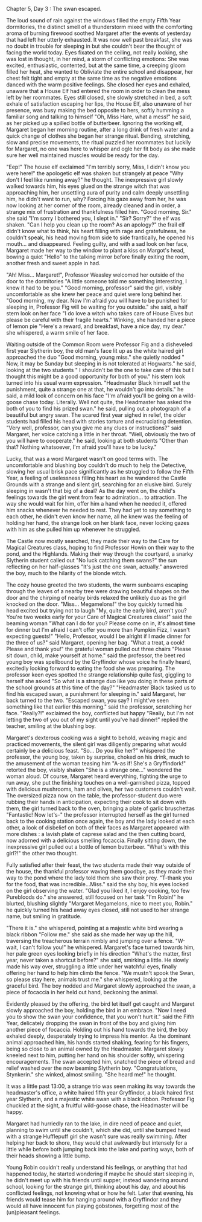 Chapter 5, Day 3 : The swan escaped.

The loud sound of rain against the windows filled the empty Fifth Year dormitories, the distinct smell of a thunderstorm mixed with the comforting aroma of burning firewood soothed Margaret after the events of yesterday that had left her utterly exhausted.
It was now well past breakfast, she was no doubt in trouble for sleeping in but she couldn't bear the thought of facing the world today.
Eyes fixated on the ceiling, not really looking, she was lost in thought, in her mind, a storm of conflicting emotions: She was excited, enthusiastic, contented, but at the same time, a creeping gloom filled her heat, she wanted to Obliviate the entire school and disappear, her chest felt tight and empty at the same time as the negative emotions danced with the warm positive feelings.
She closed her eyes and exhaled, unaware that a House Elf had entered the room in order to clean the mess left by her roommates.
Eyes still closed, she slowly stretched in bed, a soft exhale of satisfaction escaping her lips, the House Elf, also unaware of her presence, was busy making the bed opposite to hers, softly humming a familiar song and talking to himself "Oh, Miss Hare, what a mess!" he said, as her picked up a spilled bottle of butterbeer.
Ignoring the working elf, Margaret began her morning routine, after a long drink of fresh water and a quick change of clothes she began her strange ritual. Bending, stretching, slow and precise movements, the ritual puzzled her roommates but luckily for Margaret, no one was here to whisper and ogle her fit body as she made sure her well maintained muscles would be ready for the day.

"Eep!" The house elf exclaimed "I'm terribly sorry, Miss, I didn't know you were here!" the apologetic elf was shaken but strangely at peace "Why don't I feel like running away?" he thought.
The inexpressive girl slowly walked towards him, his eyes glued on the strange witch that was approaching him, her unsettling aura of purity and calm deeply unsettling him, he didn't want to run, why? Forcing his gaze away from her, he was now looking at her corner of the room, already cleaned and in order, a strange mix of frustration and thankfulness filled him.
"Good morning, Sir." she said "I'm sorry I bothered you, I slept in."
"Sir? Sorry?" the elf was shaken.
"Can I help you clean up the room? As an apology?" the frail elf didn't know what to think, his heart filling with rage and gratefulness, he couldn't speak, his head moving from side to side frantically, he opened his mouth... and disappeared.
Feeling guilty, and with a sad look on her face, Margaret made her way to the window to plant a kiss on Margot's head, bowing a quiet "Hello" to the talking mirror before finally exiting the room, another fresh and sweet apple in had.

"Ah! Miss... Margaret!", Professor Weasley welcomed her outside of the door to the dormitories "A little someone told me something interesting, I knew it had to be you."
"Good morning, professor" said the girl, visibly uncomfortable as she knew her peace and quiet were long behind her. "Good morning, my dear. Now I'm afraid you will have to be punished for sleeping in, Professor Fig will be waiting for you outside." she said, a half stern look on her face "I do love a witch who takes care of House Elves but please be careful with their fragile hearts." Winking, she handed her a piece of lemon pie "Here's a reward, and breakfast, have a nice day, my dear." she whispered, a warm smile of her face.

Waiting outside of the Common Room were Professor Fig and a disheveled first year Slytherin boy, the old man's face lit up as the white haired girl approached the duo "Good morning, young miss." she quietly nodded " Now, it may be Sunday but sleeping in is not tolerated at Hogwarts." he said, looking at the two students " I shouldn't be the one to take care of this but I thought this might be a good opportunity for both of you." his stern look turned into his usual warm expression. "Headmaster Black himself set the punishment, quite a strange one at that, he wouldn't go into details." he said, a mild look of concern on his face "I'm afraid you'll be going on a wild-goose chase today. Literally. Well not quite, the Headmaster has asked the both of you to find his prized swan." he said, pulling out a photograph of a beautiful but angry swan.
The scared first year sighed in relief, the older students had filled his head with stories torture and excruciating detention.
"Very well, professor, can you give me any clues or instructions?" said Margaret, her voice catching a little in her throat. "Well, obviously the two of you will have to cooperate." he said, looking at both students "Other than that? Nothing whatsoever, I'm afraid you'll have to be lucky."

Lucky, that was a word Margaret wasn't on good terms with. The uncomfortable and blushing boy couldn't do much to help the Detective, slowing her usual brisk pace significantly as he struggled to follow the Fifth Year, a feeling of uselessness filling his heart as he wandered the Castle Grounds with a strange and silent girl, searching for an elusive bird. Surely sleeping in wasn't that big of a deal?
As the day went on, the child's feelings towards the girl went from fear to admiration... to attraction. The way she would wait for him, offer him a hand when he needed it, offered him snacks whenever he needed to rest. They had yet to say something to each other, he didn't even know her name, all he knew was the feeling of holding her hand, the strange look on her blank face, never locking gazes with him as she pulled him up whenever he struggled.

The Castle now mostly searched, they made their way to the Care for Magical Creatures class, hoping to find Professor Howin on their way to the pond, and the Highlands.
Making their way through the courtyard, a snarky Slytherin student called out "No luck catching them swans?" the sun reflecting on her half-glasses "It's just the one swan, actually." answered the boy, much to the hilarity of the blonde witch.

The cozy house greeted the two students, the warm sunbeams escaping through the leaves of a nearby tree were drawing beautiful shapes on the door and the chirping of nearby birds relaxed the unlikely duo as the girl knocked on the door.
"Miss... Megamelons!" the boy quickly turned his head excited but trying not to laugh "My, quite the early bird, aren't you? You're two weeks early for your Care of Magical Creatures class!" said the beaming woman "What can I do for you? Please come on in, it's almost time for dinner but I'm afraid I can't offer you more than Pumpkin Fizz, I wasn't expecting guests!"
"Hello, Professor, would I be alright if I made dinner for the three of us?" said Margaret, opening her bag. "What a treat, a cook! Please and thank you!" the grateful woman pulled out three chairs "Please sit down, child, make yourself at home." said the professor, the beet red young boy was spellbound by the Gryffindor whose voice he finally heard, excitedly looking forward to eating the food she was preparing.
The professor keen eyes spotted the strange relationship quite fast, giggling to herself she asked "So what is a strange duo like you doing in these parts of the school grounds at this time of the day?"
"Headmaster Black tasked us to find his escaped swan, a punishment for sleeping in." said Margaret, her back turned to the two. "Escaped swan, you say? I might've seen something like that earlier this morning." said the professor, scratching her face. "Really?!" exclaimed the boy, conflicted but happy "Really, but I'm not letting the two of you out of my sight until you've had dinner!" replied the teacher, smiling at the blushing boy.

Margaret's dexterous cooking was a sight to behold, weaving magic and practiced movements, the silent girl was diligently preparing what would certainly be a delicious feast. "So... Do you like her?" whispered the professor, the young boy, taken by surprise, choked on his drink, much to the amusement of the woman teasing him "A-as if! She's a Gryffindork!" retorted the boy, visibly shaken "She is a strange one..." wondered the woman aloud. Of course, Margaret heard everything, fighting the urge to run away, she put the finishing touches on a well-garnished pizza, topped with delicious mushrooms, ham and olives, her two customers couldn't wait.
The oversized pizza now on the table, the professor-student duo were rubbing their hands in anticipation, expecting their cook to sit down with them, the girl turned back to the oven, bringing a plate of garlic bruschettas "Fantastic! Now let's-" the professor interrupted herself as the girl turned back to the cooking station once again, the boy and the lady looked at each other, a look of disbelief on both of their faces as Margaret appeared with more dishes : a lavish plate of caprese salad and the then cutting board, now adorned with a delicious smelling focaccia.
Finally sitting down, the inexpressive girl pulled out a bottle of lemon butterbeer. "What's with this girl?!" the other two thought.

Fully satisfied after their feast, the two students made their way outside of the house, the thankful professor waving them goodbye, as they made their way to the pond where the lady told them she saw their prey.
"T-thank you for the food, that was incredible...Miss." said the shy boy, his eyes locked on the girl observing the water. "Glad you liked it, I enjoy cooking, too few Purebloods do." she answered, still focused on her task "I'm Robin!" he blurted, blushing slightly "Margaret Megamelons, nice to meet you, Robin." he quickly turned his head away eyes closed, still not used to her strange name, but smiling in gratitude.

"There it is." she whispered, pointing at a majestic white bird wearing a black ribbon "Follow me." she said as she made her way up the hill, traversing the treacherous terrain nimbly and jumping over a fence. "W-wait, I can't follow you!" he whispered.
Margaret's face turned towards him, her pale green eyes looking briefly in his direction "What's the matter, first year, never taken a shortcut before?" she said, smirking a little.
He slowly made his way over, struggling a little under her watchful eyes, finally offering her hand to help him climb the fence. "We mustn't spook the Swan, so please stay here, animals trust me." she whispered, looking at the graceful bird. The boy nodded and Margaret slowly approached the swan, a piece of focaccia in her held out hand, beckoning the animal.

Evidently pleased by the offering, the bird let itself get caught and Margaret slowly approached the boy, holding the bird in an embrace. "Now I need you to show the swan your confidence, that you won't hurt it." said the Fifth Year, delicately dropping the swan in front of the boy and giving him another piece of focaccia.
Holding out his hand towards the bird, the boy exhaled deeply, desperately trying to impress his mentor. As the dominant animal approached him, his hands started shaking, fearing for his fingers, being so close to an animal owned by the Headmaster. Margaret slowly kneeled next to him, putting her hand on his shoulder softly, whispering encouragements. The swan accepted him, snatched the piece of bread and relief washed over the now beaming Slytherin boy. "Congratulations, Stynkerin." she winked, almost smiling. "She heard me!" he thought.

It was a little past 13:00, a strange trio was seen making its way towards the headmaster's office, a white haired fifth year Gryffindor, a black haired first year Slytherin, and a majestic white swan with a black ribbon.
Professor Fig chuckled at the sight, a fruitful wild-goose chase, the Headmaster will be happy.

Margaret had hurriedly ran to the lake, in dire need of peace and quiet, planning to swim until she couldn't, which she did, until she bumped head with a strange Hufflepuff girl she wasn't sure was really swimming. After helping her back to shore, they would chat awkwardly but intensely for a little while before both jumping back into the lake and parting ways, both of their heads showing a little bump.

Young Robin couldn't really understand his feelings, or anything that had happened today, he started wondering if maybe he should start sleeping in, he didn't meet up with his friends until supper, instead wandering around school, looking for the strange girl, thinking about his day, and about his conflicted feelings, not knowing what or how he felt.
Later that evening, his friends would tease him for hanging around with a Gryffindor and they would all have innocent fun playing gobstones, forgetting most of the (un)pleasant feelings.